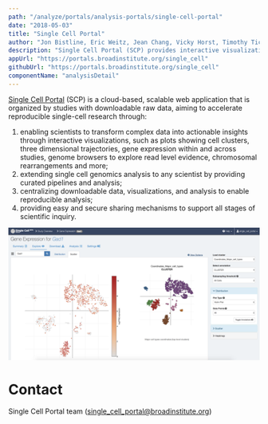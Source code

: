 ```yaml
---
path: "/analyze/portals/analysis-portals/single-cell-portal"
date: "2018-05-03"
title: "Single Cell Portal"
author: "Jon Bistline, Eric Weitz, Jean Chang, Vicky Horst, Timothy Tickle"
description: "Single Cell Portal (SCP) provides interactive visualizations, easy-to-run cloud scalable workflows and analyses, and secure sharing permissions that support all stages of scientific inquiry."
appUrl: "https://portals.broadinstitute.org/single_cell"
githubUrl: "https://portals.broadinstitute.org/single_cell"
componentName: "analysisDetail"
---
```


[Single Cell Portal](https://portals.broadinstitute.org/single_cell) (SCP) is a cloud-based, scalable web application that is organized by studies with downloadable raw data, aiming to accelerate reproducible single-cell research through:
1. enabling scientists to transform complex data into actionable insights through interactive visualizations, such as plots showing cell clusters, three dimensional trajectories, gene expression within and across studies, genome browsers to explore read level evidence, chromosomal rearrangements and more;
2. extending single cell genomics analysis to any scientist by providing curated pipelines and analysis;
3. centralizing downloadable data, visualizations, and analysis to enable reproducible analysis;
4. providing easy and secure sharing mechanisms to support all stages of scientific inquiry.

<a href="https://portals.broadinstitute.org/single_cell" target="_blank">
  <img src="../_images/portals/single-cell-portal.png" width=800/>
</a>

# Contact
Single Cell Portal team (<a href="mailto://single_cell_portal@broadinstitute.org">single_cell_portal@broadinstitute.org</a>)
